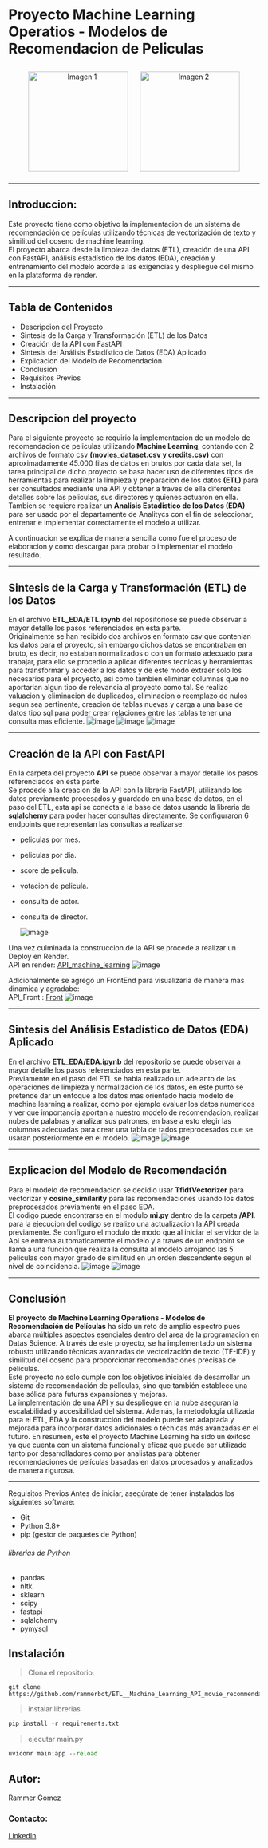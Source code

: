 # Proyecto Machine Learning Operatios - Modelos de Recomendacion de Peliculas

<p align="center">
  <img src="https://github.com/rammerbot/ETL__Machine_Learning_API_movie_recommendation/assets/123994694/0a4786e1-228a-49d5-be08-439598fa4fe0" alt="Imagen 1" style="width:200px; height:200px; margin:10px;">
  <img src="https://github.com/rammerbot/ETL__Machine_Learning_API_movie_recommendation/assets/123994694/030cdb40-685c-45c7-981c-36ba4ac446db" alt="Imagen 2" style="width:200px; height:200px; margin:10px;">
</p>

-------

## Introduccion:
Este proyecto tiene como objetivo la implementacion de un sistema de recomendación de películas utilizando técnicas de vectorización de texto y similitud del coseno de machine learning. 
<br>
El proyecto abarca desde la limpieza de datos (ETL), creación de una API con FastAPI, análisis estadístico de los datos (EDA), creación y entrenamiento del modelo acorde a las exigencias y despliegue del mismo en la plataforma de render.

---

## Tabla de Contenidos
- Descripcion del Proyecto
- Sintesis de la Carga y Transformación (ETL) de los Datos
- Creación de la API con FastAPI
- Sintesis del Análisis Estadístico de Datos (EDA) Aplicado
- Explicacion del Modelo de Recomendación
- Conclusión
- Requisitos Previos
- Instalación


------------
## Descripcion del proyecto

Para el siguiente proyecto se requirio la implementacion de un modelo de recomendacion de peliculas utilizando <strong>Machine Learning</strong>, contando con 2 archivos de formato csv <strong>(movies_dataset.csv y credits.csv)</strong> con aproximadamente 45.000 filas de datos en brutos por cada data set, la tarea principal de dicho proyecto se basa hacer uso de diferentes tipos de herramientas para realizar la limpieza y preparacion de los datos <strong>(ETL)</strong>  para ser consultados mediante una API y obtener a traves de ella diferentes detalles sobre las peliculas, sus directores y quienes actuaron en ella. 
<br>
Tambien se requiere realizar un <strong>Analisis Estadistico de los Datos (EDA) </strong>para ser usado por el departamente de Analitycs con el fin de seleccionar, entrenar e implementar correctamente el modelo a utilizar.

A continuacion se explica de manera sencilla como fue el proceso de elaboracion y como descargar para probar o implementar el modelo resultado.

---

## Sintesis de la Carga y Transformación (ETL) de los Datos

En el archivo <strong>ETL_EDA/ETL.ipynb</strong> del repositoriose se puede observar a mayor detalle los pasos referenciados en esta parte.
<br>
Originalmente se han recibido dos archivos en formato csv que contenian los datos para el proyecto, sin embargo dichos datos se encontraban en bruto, es decir, no estaban normalizados o con un formato adecuado para trabajar, para ello se procedio a aplicar diferentes tecnicas y herramientas para transformar y acceder a los datos y de este modo extraer solo los necesarios para el proyecto,  asi como tambien eliminar columnas que no aportarian algun tipo de relevancia al proyecto como tal. Se realizo valuacion y eliminacion de duplicados, eliminacion o reemplazo de nulos segun sea pertinente, creacion de tablas nuevas y carga a una base de datos tipo sql para poder crear relaciones entre las tablas tener una consulta mas eficiente.
![image](https://github.com/rammerbot/ETL__Machine_Learning_API_movie_recommendation/assets/123994694/8a9bccfb-8c36-4f19-8b26-5f04b7e160b2)
![image](https://github.com/rammerbot/ETL__Machine_Learning_API_movie_recommendation/assets/123994694/1dfb00ff-a814-46d3-bd16-7555961a08a0)
![image](https://github.com/rammerbot/ETL__Machine_Learning_API_movie_recommendation/assets/123994694/bceff1b5-bac0-4bdb-9099-6be7893248e8)




---
## Creación de la API con FastAPI

En la carpeta del proyecto <strong>API</strong> se puede observar a mayor detalle los pasos referenciados en esta parte.
<br>
Se procede a la creacion de la API con la libreria FastAPI, utilizando los datos previamente procesados  y guardado en una base de datos, en el paso del ETL, esta api se conecta a la base de datos usando la libreria de <strong>sqlalchemy</strong> para poder hacer consultas directamente.
Se configuraron 6 endpoints que representan las consultas a realizarse:

- peliculas por mes.
- peliculas por dia.
- score de pelicula.
- votacion de pelicula.
- consulta de actor.
- consulta de director.

  ![image](https://github.com/rammerbot/ETL__Machine_Learning_API_movie_recommendation/assets/123994694/12dcda0d-9b92-45a3-bf1d-11639bb88b06)


Una vez culminada la construccion de la API se procede a realizar un Deploy en Render.
<br>
API en render: [API_machine_learning](http://etl-machine-learning-api-movie.onrender.com/docs "API_machine_learning")
![image](https://github.com/rammerbot/ETL__Machine_Learning_API_movie_recommendation/assets/123994694/b3651ff4-ce85-45d9-a633-e2ccbdba1577)


Adicionalmente se agrego un FrontEnd para visualizarla de manera mas dinamica y agradabe:
<br>
API_Front : [Front](http://movies-ght7.onrender.com/ "Front")
![image](https://github.com/rammerbot/ETL__Machine_Learning_API_movie_recommendation/assets/123994694/2eb99b8a-e34c-46ec-bea3-cd84b07732c2)


---
## Sintesis del Análisis Estadístico de Datos (EDA) Aplicado

En el archivo <strong>ETL_EDA/EDA.ipynb</strong> del repositorio se puede observar a mayor detalle los pasos referenciados en esta parte.
<br>
Previamente en el paso del ETL se habia realizado un adelanto de las operaciones de limpieza y normalizacion de los datos, en este punto se pretende dar un enfoque a los datos mas orientado hacia modelo de machine learning a realizar, como por ejemplo evaluar los datos numericos y ver que importancia aportan a nuestro modelo de recomendacion, realizar nubes de palabras y analizar sus patrones, en base a esto elegir las columnas adecuadas para crear una tabla de tados preprocesados que se usaran posteriormente en el modelo.
![image](https://github.com/rammerbot/ETL__Machine_Learning_API_movie_recommendation/assets/123994694/766025cc-f904-4a13-a489-207f4c6df442)
![image](https://github.com/rammerbot/ETL__Machine_Learning_API_movie_recommendation/assets/123994694/98d59280-174d-481d-a885-b80e621c88e2)


---

## Explicacion del Modelo de Recomendación

Para el modelo de recomendacion se decidio usar <strong>TfidfVectorizer</strong> para vectorizar y <strong>cosine_similarity</strong> para las recomendaciones usando los datos preprocesados previamente en el paso EDA.
<br>
El codigo puede encontrarse en el modulo <strong>mi.py</strong> dentro de la  carpeta <strong>/API</strong>.
<br>
para la ejecucion del codigo se realizo una actualizacion la API creada previamente. Se configuro el modulo de modo que al iniciar el servidor de la Api se entrena automaticamente el modelo y a traves de un endpoint se llama a una funcion que realiza la consulta al modelo arrojando las 5 peliculas con mayor grado de similitud en un orden descendente segun el nivel de coincidencia.
![image](https://github.com/rammerbot/ETL__Machine_Learning_API_movie_recommendation/assets/123994694/57aad9ee-bebb-48cd-9762-97a599f2a59d)
![image](https://github.com/rammerbot/ETL__Machine_Learning_API_movie_recommendation/assets/123994694/b7ba5a35-72bd-4ce9-b77d-609f03f9d967)



---

## Conclusión
<strong>El proyecto de Machine Learning Operations - Modelos de Recomendación de Películas</strong>  ha sido un reto de amplio espectro pues abarca múltiples aspectos esenciales dentro del area de la programacion en Datas Science. A través de este proyecto, se ha implementado un sistema robusto utilizando técnicas avanzadas de vectorización de texto (TF-IDF) y similitud del coseno para proporcionar recomendaciones precisas de películas.
<br>
Este proyecto no solo cumple con los objetivos iniciales de desarrollar un sistema de recomendación de películas, sino que también establece una base sólida para futuras expansiones y mejoras.
<br>
La implementación de una API y su despliegue en la nube aseguran la escalabilidad y accesibilidad del sistema. Además, la metodología utilizada para el ETL, EDA y la construcción del modelo puede ser adaptada y mejorada para incorporar datos adicionales o técnicas más avanzadas en el futuro.
En resumen,  este el proyecto Machine Learning  ha sido un éxitoso ya que cuenta con un sistema funcional y eficaz que puede ser utilizado tanto por desarrolladores como por analistas para obtener recomendaciones de películas basadas en datos procesados y analizados de manera rigurosa.

---

Requisitos Previos
Antes de iniciar, asegúrate de tener instalados los siguientes software:

- Git
- Python 3.8+
- pip (gestor de paquetes de Python)
###### librerias de Python
- pandas
- nltk
- sklearn
- scipy
- fastapi
- sqlalchemy
- pymysql


## Instalación

> Clona el repositorio:

```
git clone https://github.com/rammerbot/ETL__Machine_Learning_API_movie_recommendation.git
```

> instalar librerias

```python
pip install -r requirements.txt
```

> ejecutar main.py

```python
uviconr main:app --reload
```


## Autor:
Rammer Gomez
 ### Contacto:
[LinkedIn](https://www.linkedin.com/in/rammer-gomez/)
